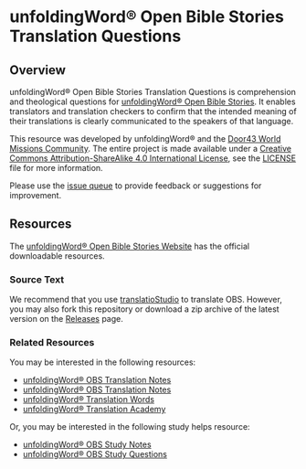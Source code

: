 # unfoldingWord® Open Bible Stories Translation Questions

## Overview

unfoldingWord® Open Bible Stories Translation Questions is comprehension and theological questions for [unfoldingWord® Open Bible Stories](https://www.openbiblestories.org/). It enables translators and translation checkers to confirm that the intended meaning of their translations is clearly communicated to the speakers of that language.

This resource was developed by unfoldingWord® and the [Door43 World Missions Community](https://door43.org).  The entire project is made available under a [Creative Commons Attribution-ShareAlike 4.0 International License](https://creativecommons.org/licenses/by-sa/4.0), see the [LICENSE](https://git.door43.org/unfoldingWord/en_obs-tq/src/master/LICENSE.md) file for more information.

Please use the [issue queue](https://git.door43.org/unfoldingWord/en_obs-tq/issues) to provide feedback or suggestions for improvement.

## Resources

The [unfoldingWord® Open Bible Stories Website](https://openbiblestories.org/) has the official downloadable resources.

### Source Text

We recommend that you use [translatioStudio](https://ufw.io/ts) to translate OBS.  However, you may also fork this repository or download a zip archive of the latest version on the [Releases](https://git.door43.org/unfoldingWord/en_obs-tq/releases) page.

### Related Resources

You may be interested in the following resources:

* [unfoldingWord® OBS Translation Notes](https://git.door43.org/unfoldingWord/en_obs-tn)
* [unfoldingWord® OBS Translation Notes](https://git.door43.org/unfoldingWord/en_obs-twl)
* [unfoldingWord® Translation Words](https://git.door43.org/unfoldingWord/en_tw)
* [unfoldingWord® Translation Academy](https://git.door43.org/unfoldingWord/en_ta)

Or, you may be interested in the following study helps resource:

* [unfoldingWord® OBS Study Notes](https://git.door43.org/unfoldingWord/en_obs-sn)
* [unfoldingWord® OBS Study Questions](https://git.door43.org/unfoldingWord/en_obs-sq)

